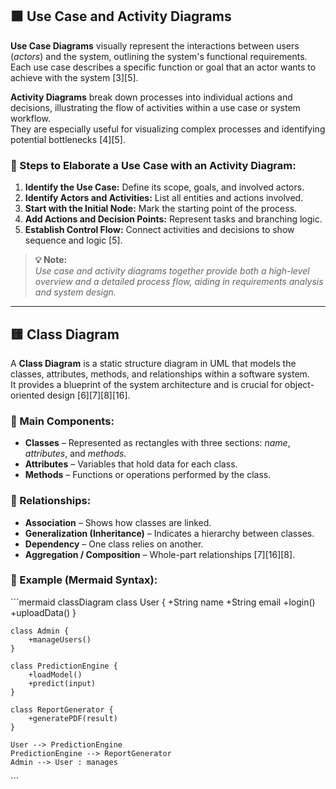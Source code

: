 ## 🟩 Use Case and Activity Diagrams

**Use Case Diagrams** visually represent the interactions between users (*actors*) and the system, outlining the system's functional requirements.  
Each use case describes a specific function or goal that an actor wants to achieve with the system [3][5].

**Activity Diagrams** break down processes into individual actions and decisions, illustrating the flow of activities within a use case or system workflow.  
They are especially useful for visualizing complex processes and identifying potential bottlenecks [4][5].

### 📝 Steps to Elaborate a Use Case with an Activity Diagram:
1. **Identify the Use Case:** Define its scope, goals, and involved actors.
2. **Identify Actors and Activities:** List all entities and actions involved.
3. **Start with the Initial Node:** Mark the starting point of the process.
4. **Add Actions and Decision Points:** Represent tasks and branching logic.
5. **Establish Control Flow:** Connect activities and decisions to show sequence and logic [5].

> **💡 Note:**  
> *Use case and activity diagrams together provide both a high-level overview and a detailed process flow, aiding in requirements analysis and system design.*

---

## 🟨 Class Diagram

A **Class Diagram** is a static structure diagram in UML that models the classes, attributes, methods, and relationships within a software system.  
It provides a blueprint of the system architecture and is crucial for object-oriented design [6][7][8][16].

### 🧱 Main Components:
- **Classes** – Represented as rectangles with three sections: *name*, *attributes*, and *methods*.
- **Attributes** – Variables that hold data for each class.
- **Methods** – Functions or operations performed by the class.

### 🔗 Relationships:
- **Association** – Shows how classes are linked.
- **Generalization (Inheritance)** – Indicates a hierarchy between classes.
- **Dependency** – One class relies on another.
- **Aggregation / Composition** – Whole-part relationships [7][16][8].

### 📌 Example (Mermaid Syntax):

\`\`\`mermaid
classDiagram
    class User {
        +String name
        +String email
        +login()
        +uploadData()
    }

    class Admin {
        +manageUsers()
    }

    class PredictionEngine {
        +loadModel()
        +predict(input)
    }

    class ReportGenerator {
        +generatePDF(result)
    }

    User --> PredictionEngine
    PredictionEngine --> ReportGenerator
    Admin --> User : manages
\`\`\`
